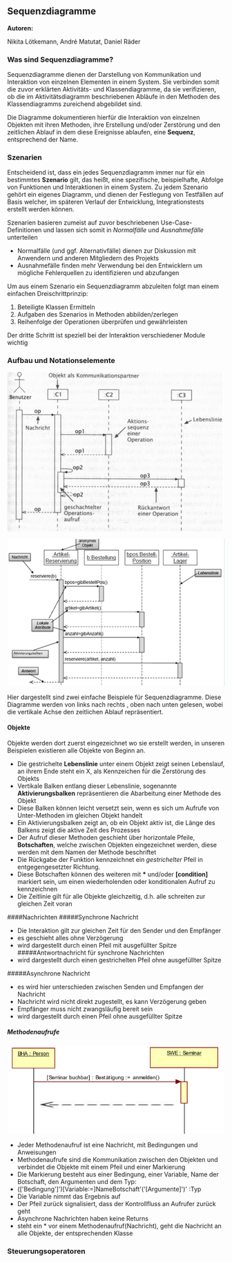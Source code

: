 ## Sequenzdiagramme

**Autoren:**

 Nikita Lötkemann, André Matutat, Daniel Räder

### Was sind Sequenzdiagramme?

Sequenzdiagramme dienen der Darstellung von Kommunikation und Interaktion von einzelnen Elementen in einem System. Sie verbinden somit die zuvor erklärten Aktivitäts- und Klassendiagramme, da sie verifizieren, ob die im Aktivitätsdiagramm beschriebenen Abläufe in den Methoden des Klassendiagramms zureichend abgebildet sind.

Die Diagramme dokumentieren hierfür die Interaktion von einzelnen Objekten mit ihren Methoden, ihre Erstellung und/oder Zerstörung  und den zeitlichen Ablauf in dem diese Ereignisse ablaufen, eine **Sequenz**, entsprechend der Name.

### Szenarien

Entscheidend ist, dass ein jedes Sequenzdiagramm immer nur für ein bestimmtes **Szenario** gilt, das heißt, eine spezifische, beispielhafte, Abfolge von Funktionen und Interaktionen in einem System.
Zu jedem Szenario gehört ein eigenes Diagramm, und dienen der Festlegung von Testfällen auf Basis welcher, im späteren Verlauf der Entwicklung, Integrationstests erstellt werden können.

Szenarien basieren zumeist auf zuvor beschriebenen Use-Case-Definitionen und lassen sich somit in *Normalfälle* und *Ausnahmefälle* unterteilen
- Normalfälle (und ggf. Alternativfälle) dienen zur Diskussion mit Anwendern und anderen Mitgliedern des Projekts
- Ausnahmefälle finden mehr Verwendung bei den Entwicklern um mögliche Fehlerquellen zu identifizieren und abzufangen

Um aus einem Szenario ein Sequenzdiagramm abzuleiten folgt man einem einfachen Dreischrittprinzip:
1. Beteiligte Klassen Ermitteln
2. Aufgaben des Szenarios in Methoden abbilden/zerlegen
3. Reihenfolge der Operationen überprüfen und gewährleisten

Der dritte Schritt ist speziell bei der Interaktion verschiedener Module wichtig

### Aufbau und Notationselemente

![Sequenzdiagramm Beispiel 1](vorlesung9/Bilder/sequenzdiagramm_beispiel1.png)

![Sequenzdiagramm Beispiel 2](vorlesung9/Bilder/sequenzdiagramm_beispiel2.png)

Hier dargestellt sind zwei einfache Beispiele für Sequenzdiagramme.
Diese Diagramme werden von links nach rechts , oben nach unten gelesen, wobei die vertikale Achse den zeitlichen Ablauf repräsentiert.

#### Objekte
Objekte werden dort zuerst eingezeichnet wo sie erstellt werden, in unseren Beispielen existieren alle Objekte von Beginn an.
- Die gestrichelte **Lebenslinie** unter einem Objekt zeigt seinen Lebenslauf, an ihrem Ende steht ein X, als Kennzeichen für die Zerstörung des Objekts
- Vertikale Balken entlang dieser Lebenslinie, sogenannte **Aktivierungsbalken** repräsentieren die Abarbeitung einer Methode des Objekt
- Diese Balken können leicht versetzt sein, wenn es sich um Aufrufe von Unter-Methoden im gleichen Objekt handelt
- Ein Aktivierungsbalken zeigt an, ob ein Objekt aktiv ist, die Länge des Balkens zeigt die aktive Zeit des Prozesses
- Der Aufruf dieser Methoden geschieht über horizontale Pfeile, **Botschaften**, welche zwischen Objekten eingezeichnet werden, diese werden mit dem Namen der Methode beschriftet
- Die Rückgabe der Funktion kennzeichnet ein *gestrichelter* Pfeil in entgegengesetzter Richtung.
- Diese Botschaften können des weiteren mit **\*** und/oder **[condition]** markiert sein, um einen wiederholenden oder konditionalen Aufruf zu kennzeichnen
- Die Zeitlinie gilt für alle Objekte gleichzeitig, d.h. alle schreiten zur gleichen Zeit voran

####Nachrichten
 #####Synchrone Nachricht
 - Die Interaktion gilt zur gleichen Zeit für den Sender und den Empfänger
 - es geschieht alles ohne Verzögerung
 - wird dargestellt durch einen Pfeil mit ausgefüllter Spitze
#####Antwortnachricht für synchrone Nachrichten
- wird dargestellt durch einen gestrichelten Pfeil ohne ausgefüllter Spitze

#####Asynchrone Nachricht
 - es wird hier unterschieden zwischen Senden und Empfangen der Nachricht
 - Nachricht wird nicht direkt zugestellt, es kann Verzögerung geben
 - Empfänger muss nicht zwangsläufig bereit sein
 - wird dargestellt durch einen Pfeil ohne ausgefüllter Spitze

##### Methodenaufrufe



![methodenaufruf](./Bilder\methodenaufruf.PNG)

- Jeder Methodenaufruf ist eine Nachricht, mit Bedingungen und Anweisungen
- Methodenaufrufe sind die Kommunikation zwischen den Objekten und verbindet die Objekte mit einem Pfeil und einer Markierung
- Die Markierung besteht aus einer Bedingung, einer Variable, Name der Botschaft, den Argumenten und dem Typ: 
- (['Bedingung']')[Variable:=]NameBotschaft'('[Argumente]')' :Typ
- Die Variable nimmt das Ergebnis auf
- Der Pfeil zurück signalisiert, dass der Kontrollfluss an Aufrufer zurück geht
- Asynchrone Nachrichten haben keine Returns
- steht ein * vor einem Methodenaufruf(Nachricht), geht die Nachricht an alle Objekte, der entsprechenden Klasse

### Steuerungsoperatoren

